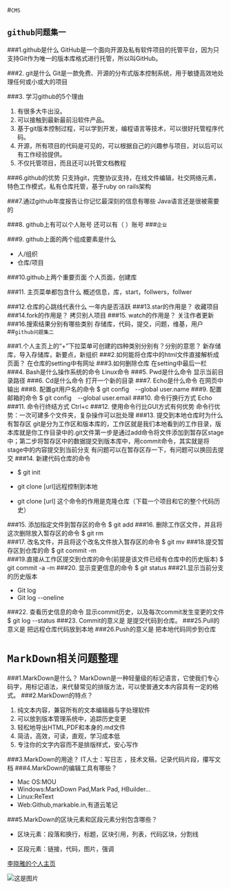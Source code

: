 #`CMS`

## `github问题集一`

###1.github是什么
GitHub是一个面向开源及私有软件项目的托管平台，因为只支持Git作为唯一的版本库格式进行托管，所以叫GitHub。

###2. git是什么
Git是一款免费、开源的分布式版本控制系统，用于敏捷高效地处理任何或小或大的项目

###3. 学习github的5个理由
1. 有很多大牛出没。
2. 可以接触到最新最前沿软件产品。
3. 基于git版本控制过程，可以学到开发，编程语言等技术，可以很好托管程序代码。
4. 开源，所有项目的代码是可见的，可以根据自己的兴趣参与项目，对以后可以有工作经验提供。
5. 不仅托管项目，而且还可以托管文档教程

###6.github的优势
只支持git，完整协议支持，在线文件编辑，社交网络元素，特色工作模式，私有仓库托管，基于ruby on rails架构

###7.通过github年度报告让你记忆最深刻的信息有哪些
Java语言还是很被需要的

###8. github上有可以个人账号 还可以有（ ）账号
###`企业`

###9. github上面的两个组成要素是什么
- 人/组织 
- 仓库/项目

###10.github上两个重要页面
个人页面，创建库

###11. 主页菜单都包含什么
概述信息，库，start，follwers，follwer

###12.仓库的心跳线代表什么
一年内是否活跃
###13.star的作用是？
收藏项目
###14.fork的作用是？
拷贝别人项目
###15. watch的作用是？
关注作者更新
###16.搜索结果分别有哪些类别
存储库，代码，提交，问题，维基，用户
##`github问题集二`  

###1.个人主页上的“+”下拉菜单可创建的四种类别分别有？分别的意思？
新存储库，导入存储库，新要点，新组织
###2.如何能将仓库中的html文件直接解析成页面？
在仓库的setting中有网址
###3.如何删除仓库
在setting中最后一栏
###4. Bash是什么操作系统的命令
Linux命令
###5. Pwd是什么命令
显示当前目录路径
###6. Cd是什么命令
打开一个新的目录
###7. Echo是什么命令
在网页中输出
###8. 配置git用户名的命令
$ git config　--global user.name 
###9. 配置邮箱的命令
$ git config　--global user.email 
###10. 命令行换行方式
Echo \
###11. 命令行终结方式
Ctrl+c
###12. 使用命令行比GUI方式有何优势
命令行优势：一次可建多个文件夹，复杂操作可以批处理
###13. 提交到本地仓库时为什么有暂存区
git是分为工作区和版本库的，工作区就是我们本地看到的工作目录，版本库就是你工作目录中的.git文件第一步是通过add命令将文件添加到暂存区stage中；第二步将暂存区中的数据提交到版本库中，用commit命令，其实就是将stage中的内容提交到当前分支   有问题可以在暂存区存一下，有问题可以换回去提交
###14. 新建代码仓库的命令
+ $ git init
- git clone [url]远程控制到本地
* git clone [url] 这个命令的作用是克隆仓库（下载一个项目和它的整个代码历史）

###15. 添加指定文件到暂存区的命令
$ git add 
###16. 删除工作区文件，并且将这次删除放入暂存区的命令
$ git rm  
###17. 改名文件，并且将这个改名文件放入暂存区的命令
$ git mv 
###18.提交暂存区到仓库的命
$ git commit -m  
###19.直接从工作区提交到仓库的命令(前提是该文件已经有仓库中的历史版本)
$ git commit -a -m
###20. 显示变更信息的命令
$ git status
###21.显示当前分支的历史版本
- Git log
- Git log --oneline

###22. 查看历史信息的命令
显示commit历史，以及每次commit发生变更的文件  
$ git log --status
###23. Commit的意义是
是提交代码到仓库。
###25.Pull的意义是 
把远程仓库代码放到本地
###26.Push的意义是
把本地代码同步到仓库
# `MarkDown相关问题整理`
###1.MarkDown是什么？
MarkDown是一种轻量级的标记语言，它使我们专心码字，用标记语法，来代替常见的排版方法，可以使普通文本内容具有一定的格式。
###2.MarkDown的特点？
1. 纯文本内容，兼容所有的文本编辑器与字处理软件
2. 可以放到版本管理系统中，追踪历史变更
3. 轻松地导出HTML,PDF和本身的.md文件
4. 简洁，高效，可读，直观，学习成本低
5. 专注你的文字内容而不是排版样式，安心写作

###3.MarkDown的用途？
IT人士：写日志 ，技术文稿，记录代码片段，攥写文档
###4.MarkDown的编辑工具有哪些？
- Mac OS:MOU
- Windows:MarkDown Pad,Mark Pad, HBuilder...
- Linux:ReText
- Web:Github,markable.in,有道云笔记

###5.MarkDown的区块元素和区段元素分别包含哪些？
+ 区块元素：段落和换行，标题，区块引用，列表，代码区块，分割线
- 区段元素：链接，代码，图片，强调

[李晓雅的个人主页](http://www.github.com/LiXiaoYa0419)

![这是图片](http://img1.imgtn.bdimg.com/it/u=2928356539,3742943404&fm=11&gp=0.jpg)










